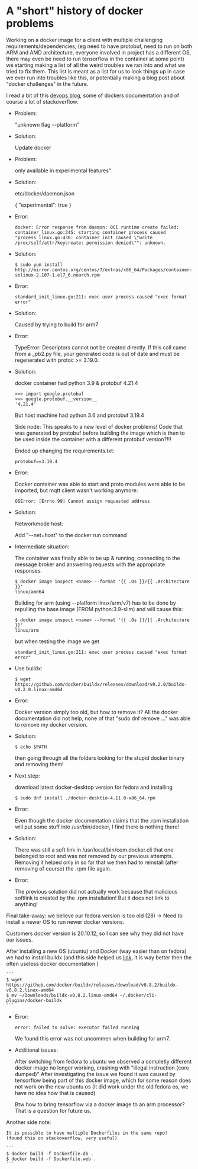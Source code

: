 A "short" history of docker problems
====================================

Working on a docker image for a client with multiple challenging requirements/dependencies, (eg
need to have protobuf, need to run on both ARM and AMD architecture, everyone involved in project
has a different OS, there may even be need to run tensorflow in the container at some point)
we starting making a list of all the weird troubles we ran into and what we tried to fix them.
This list is meant as a list for us to look things up in case we ever run into troubles like this,
or potentially making a blog post about "docker challenges" in the future.

I read a bit of this [devops blog](https://www.masterdevops.eu/), some
of dockers documentation and of course a lot of stackoverflow.

* Problem:

    "unknown flag --platform"

* Solution:

    Update docker

* Problem:

    only available in experimental features"

* Solution:

    etc/docker/daemon.json

    {
    "experimental": true
    }

* Error:

    ```
    docker: Error response from daemon: OCI runtime create failed: container_linux.go:345: starting container process caused "process_linux.go:430: container init caused \"write /proc/self/attr/keycreate: permission denied\"": unknown.
    ```

* Solution:

    ```
    $ sudo yum install http://mirror.centos.org/centos/7/extras/x86_64/Packages/container-selinux-2.107-1.el7_6.noarch.rpm
    ```

* Error:

    ```
    standard_init_linux.go:211: exec user process caused "exec format error"
    ```

* Solution:

    Caused by trying to build for arm7

* Error:

    TypeError: Descriptors cannot not be created directly.
    If this call came from a _pb2.py file, your generated code is out of date and must be regenerated with protoc >= 3.19.0.

* Solution:

    docker container had python 3.9 & protobuf 4.21.4

	```
    >>> import google.protobuf
    >>> google.protobuf.__version__
    '4.21.4'
	```

    But host machine had python 3.6 and protobuf 3.19.4

    Side node: This speaks to a new level of docker problems!
    Code that was generated by protobuf before building the image
    which is then to be used inside the container with a different
    protobuf version?!!!

    Ended up changing the requirements.txt:

	```
    protobuf==3.19.4
	```

* Error:

    Docker container was able to start and proto modules were
    able to be imported, but mqtt client wasn't working anymore:

	```
    OSError: [Errno 99] Cannot assign requested address
	```

* Solution:

    Networkmode host:

    Add "--net=host" to the docker run command


* Intermediate situation:

    The container was finally able to be up & running, connecting
    to the message broker and answering requests with the appropriate
    responses.

	```
    $ docker image inspect <name> --format '{{ .Os }}/{{ .Architecture }}'
    linux/amd64
	```

    Building for arm (using --platform linux/arm/v7) has to be done by
    repulling the base image (FROM python:3.9-slim) and will cause this:

	```
    $ docker image inspect <name> --format '{{ .Os }}/{{ .Architecture }}'
    linux/arm
	```

    but when testing the image we get

	```
    standard_init_linux.go:211: exec user process caused "exec format error"
	```

* Use buildx:

	```
    $ wget https://github.com/docker/buildx/releases/download/v0.2.0/buildx-v0.2.0.linux-amd64
	```

* Error:

	Docker version simply too old, but how to remove it?
	All the docker documentation did not help, none of that "sudo dnf remove ..."
	was able to remove my docker version.

* Solution:

	```
	$ echo $PATH
	```

	then going through all the folders looking for the stupid docker binary and removing them!

* Next step:

	download latest docker-desktop version for fedora and installing
	
	```
	$ sudo dnf install ./docker-desktio-4.11.0-x86_64.rpm
	```

* Error:

	Even though the docker documentation claims that the .rpm installation will put
	some stuff into /usr/bin/docker, I find there is nothing there!

* Solution:

	There was still a soft link in /usr/local/bin/com.docker.cli
	that one belonged to root and was not removed by our previous attempts.
	Removing it helped only in so far that we then had to reinstall (after removing of course)
	the .rpm file again.

* Error:

	The previous solution did not actually work because that malicious softlink
	is created by the .rpm installation! But it does not link to anything!


Final take-away: we believe our fedora version is too old (28)
-> Need to install a newer OS to run newer docker versions.

Customers docker version is 20.10.12, so I can see why they did not have our issues.

After installing a new OS (ubuntu) and Docker (way easier than on fedora) we had to install buildx 
(and this side helped us [link](https://community.arm.com/arm-community-blogs/b/tools-software-ides-blog/posts/getting-started-with-docker-for-arm-on-linux),
it is way better then the often useless docker documentation )

	```
	$ wget https://github.com/docker/buildx/releases/download/v0.8.2/buildx-v0.8.2.linux-amd64
	$ mv ~/Downloads/buildx-v0.8.2.linux-amd64 ~/.docker/cli-plugins/docker-buildx
	```

* Error:

	```
    error: failed to solve: executor failed running
	```

    We found this error was not uncommen when building for arm7.


* Additional issues:

	After switching from fedora to ubuntu we observed a completly different docker
	image no longer working, crashing with "illegal instruction (core dumped)"
	After investigating the issue we found it was caused by tensorflow being part
	of this docker image, which for some reason does not work on the new ubuntu os
	(it did work under the old fedora os, we have no idea how that is caused)

	Btw how to bring tensorflow via a docker image to an arm processor? That is a question for future us.

Another side note:

	It is possible to have multiple Dockerfiles in the same repo!
	(found this on stackoverflow, very useful)
	
	```
	$ docker build -f Dockerfile.db .
	$ docker build -f Dockerfile.web .
	```
